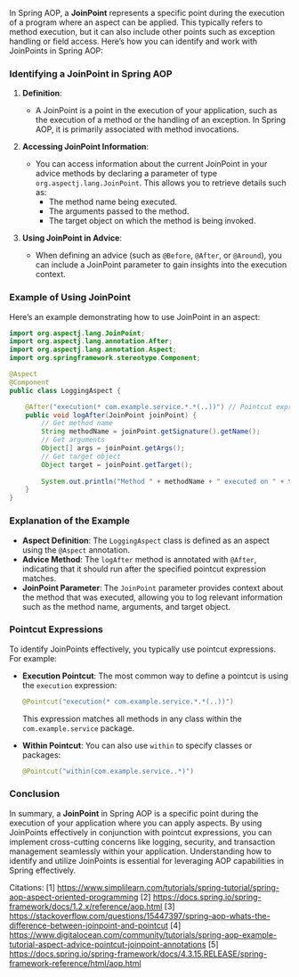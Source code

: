 In Spring AOP, a **JoinPoint** represents a specific point during the execution of a program where an aspect can be applied. This typically refers to method execution, but it can also include other points such as exception handling or field access. Here’s how you can identify and work with JoinPoints in Spring AOP:

### Identifying a JoinPoint in Spring AOP

1. **Definition**:
    - A JoinPoint is a point in the execution of your application, such as the execution of a method or the handling of an exception. In Spring AOP, it is primarily associated with method invocations.

2. **Accessing JoinPoint Information**:
    - You can access information about the current JoinPoint in your advice methods by declaring a parameter of type `org.aspectj.lang.JoinPoint`. This allows you to retrieve details such as:
        - The method name being executed.
        - The arguments passed to the method.
        - The target object on which the method is being invoked.

3. **Using JoinPoint in Advice**:
    - When defining an advice (such as `@Before`, `@After`, or `@Around`), you can include a JoinPoint parameter to gain insights into the execution context.

### Example of Using JoinPoint

Here’s an example demonstrating how to use JoinPoint in an aspect:

```java
import org.aspectj.lang.JoinPoint;
import org.aspectj.lang.annotation.After;
import org.aspectj.lang.annotation.Aspect;
import org.springframework.stereotype.Component;

@Aspect
@Component
public class LoggingAspect {

    @After("execution(* com.example.service.*.*(..))") // Pointcut expression
    public void logAfter(JoinPoint joinPoint) {
        // Get method name
        String methodName = joinPoint.getSignature().getName();
        // Get arguments
        Object[] args = joinPoint.getArgs();
        // Get target object
        Object target = joinPoint.getTarget();
        
        System.out.println("Method " + methodName + " executed on " + target + " with arguments: " + Arrays.toString(args));
    }
}
```

### Explanation of the Example

- **Aspect Definition**: The `LoggingAspect` class is defined as an aspect using the `@Aspect` annotation.
- **Advice Method**: The `logAfter` method is annotated with `@After`, indicating that it should run after the specified pointcut expression matches.
- **JoinPoint Parameter**: The `JoinPoint` parameter provides context about the method that was executed, allowing you to log relevant information such as the method name, arguments, and target object.

### Pointcut Expressions

To identify JoinPoints effectively, you typically use pointcut expressions. For example:

- **Execution Pointcut**: The most common way to define a pointcut is using the `execution` expression:
  ```java
  @Pointcut("execution(* com.example.service.*.*(..))")
  ```
  This expression matches all methods in any class within the `com.example.service` package.

- **Within Pointcut**: You can also use `within` to specify classes or packages:
  ```java
  @Pointcut("within(com.example.service..*)")
  ```

### Conclusion

In summary, a **JoinPoint** in Spring AOP is a specific point during the execution of your application where you can apply aspects. By using JoinPoints effectively in conjunction with pointcut expressions, you can implement cross-cutting concerns like logging, security, and transaction management seamlessly within your application. Understanding how to identify and utilize JoinPoints is essential for leveraging AOP capabilities in Spring effectively.

Citations:
[1] https://www.simplilearn.com/tutorials/spring-tutorial/spring-aop-aspect-oriented-programming
[2] https://docs.spring.io/spring-framework/docs/1.2.x/reference/aop.html
[3] https://stackoverflow.com/questions/15447397/spring-aop-whats-the-difference-between-joinpoint-and-pointcut
[4] https://www.digitalocean.com/community/tutorials/spring-aop-example-tutorial-aspect-advice-pointcut-joinpoint-annotations
[5] https://docs.spring.io/spring-framework/docs/4.3.15.RELEASE/spring-framework-reference/html/aop.html